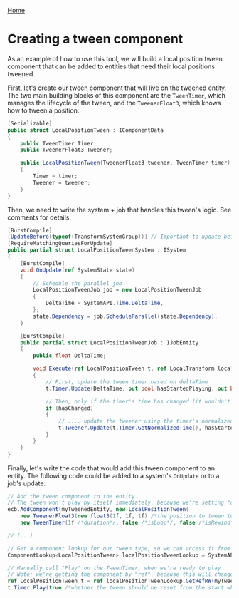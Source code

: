 
[Home](./how-it-works.md)

# Creating a tween component

As an example of how to use this tool, we will build a local position tween component that can be added to entities that need their local positions tweened.

First, let's create our tween component that will live on the tweened entity. The two main building blocks of this component are the `TweenTimer`, which manages the lifecycle of the tween, and the `TweenerFloat3`, which knows how to tween a position:
```cs
[Serializable]
public struct LocalPositionTween : IComponentData
{
    public TweenTimer Timer; 
    public TweenerFloat3 Tweener;

    public LocalPositionTween(TweenerFloat3 tweener, TweenTimer timer)
    {
        Timer = timer;
        Tweener = tweener;
    }
}
```

Then, we need to write the system + job that handles this tween's logic. See comments for details:
```cs
[BurstCompile]
[UpdateBefore(typeof(TransformSystemGroup))] // Important to update before transforms
[RequireMatchingQueriesForUpdate]
public partial struct LocalPositionTweenSystem : ISystem
{
    [BurstCompile]
    void OnUpdate(ref SystemState state)
    {
        // Schedule the parallel job
        LocalPositionTweenJob job = new LocalPositionTweenJob
        {
            DeltaTime = SystemAPI.Time.DeltaTime,
        };
        state.Dependency = job.ScheduleParallel(state.Dependency);
    }

    [BurstCompile]
    public partial struct LocalPositionTweenJob : IJobEntity
    {
        public float DeltaTime;

        void Execute(ref LocalPositionTween t, ref LocalTransform localTransform)
        {
            // First, update the tween timer based on deltaTime
            t.Timer.Update(DeltaTime, out bool hasStartedPlaying, out bool hasStoppedPlaying, out bool hasChanged);

            // Then, only if the timer's time has changed (it wouldn't change if the tween was completed or paused)....
            if (hasChanged)
            {
                // .... update the tweener using the timer's normalized time. This is what will change the local transform's position
                t.Tweener.Update(t.Timer.GetNormalizedTime(), hasStartedPlaying, ref localTransform.Position);
            }
        }
    }
}
```

Finally, let's write the code that would add this tween component to an entity. The following code could be added to a system's `OnUpdate` or to a job's update:
```cs
// Add the tween component to the entity.
// The tween won't play by itself immediately, because we're setting "autoPlay" to false on the TweenTimer
ecb.AddComponent(myTweenedEntity, new LocalPositionTween(
    new TweenerFloat3(new float3(1f, 1f, 1f) /*the position to tween to*/, true /*whether or not that target position is relative to initial*/, EasingType.EaseInElastic),
    new TweenTimer(1f /*duration*/, false /*isLoop*/, false /*isRewind*/, 1f /*speed*/, false /*autoPlay*/)));

// (...)

// Get a component lookup for our tween type, so we can access it from other entities
ComponentLookup<LocalPositionTween> localPositionTweenLookup = SystemAPI.GetComponentLookup<LocalPositionTween>(false);

// Manually call "Play" on the TweenTimer, when we're ready to play
// Note: we're getting the component by "ref", because this will change the state of the TweenTimer and we must therefore write changes to the component
ref LocalPositionTween t = ref localPositionTweenLookup.GetRefRW(myTweenedEntity).ValueRW;
t.Timer.Play(true /*whether the tween should be reset from the start when playing*/);
```
